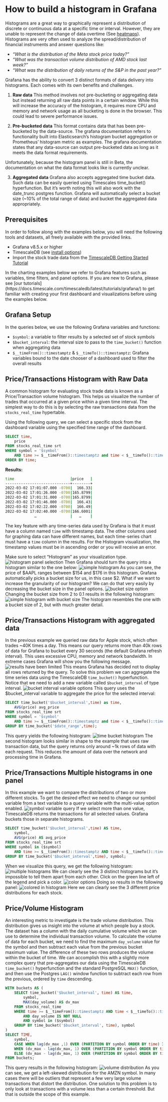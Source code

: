 # How to build a histogram in Grafana

Histograms are a great way to graphically represent a distribution of discrete or  continuous data at a specific time or interval. However, they are unable to represent the change of data overtime (See [heatmaps](https://grafana.com/docs/grafana/latest/visualizations/heatmap/)). Histograms are very often used to analyze the spread/distribution of financial instruments and answer questions like:
- *“What is the distribution of the Meta stock price today?”*
- *“What was the transaction volume distribution of AMD stock last week?”* 
- *“What was the distribution of daily returns of the S&P in the past year?”*

Grafana has the ability to convert 3 distinct formats of data delivery into histograms.
Each comes with its own benefits and challenges.

1. **Raw data**
This method involves not pre-bucketing or aggregating data but instead returning all raw data points in a certain window. While this will increase the accuracy of the histogram, it requires more CPU and memory and network usage as all bucketing is done in the browser. This could lead to severe performance issues. 

2. **Pre-bucketed data**
This format contains data that has been pre-bucketed by the data-source. The grafana documentation refers to functionality built into Elasticsearch’s histogram bucket aggregation or Prometheus’ histogram metric as examples. The grafana documentation states that any data-source can output pre-bucketed data as long as it meets the data format requirements. 

<highlight type="important">
 Unfortunately, because the histogram panel is still in Beta, the documentation on what the data format looks like is currently unclear.
</highlight>

3. **Aggregated data**
Grafana also accepts aggregated time bucket data. Such data can be easily queried using Timescales time_bucket() hyperfunction. But it’s worth noting this will also work with the date_trunc postgres function. Grafana will automatically select a bucket size (~10% of the total range of data) and bucket the aggregated data appropriately. 

## Prerequisites
In order to follow along with the examples below, you will need the following tools and datasets, all freely available with the provided links.

- Grafana v8.5.x or higher
- TimescaleDB (see [install options](https://docs.timescale.com/install/latest/))
- Import the stock trade data from the [TimescaleDB Getting Started Tutorial](https://docs.timescale.com/timescaledb/latest/getting-started/)

<highlight type="tip">
In the charting examples below we refer to Grafana features such as variables, time filters, and panel options. If you are new to Grafana, please see [our tutorials](https://docs.timescale.com/timescaledb/latest/tutorials/grafana/) to get familiar with creating your first dashboard and visualizations before using the examples below.
</highlight>

## Grafana Setup
In the queries below, we use the following Grafana variables and functions:
 - `$symbol`: a variable to filter results by a selected set of stock symbols
 - `$bucket_interval`: the interval size to pass to the `time_bucket()` function when aggregating data
 - `$__timeFrom()::timestamptz` & `$__timeTo()::timestamptz`: Grafana variables bound to the date chooser of a dashboard used to filter the overall results


## Price/Transactions Histogram with Raw Data
A common histogram for evaluating stock trade data is known as a Price/Transaction volume histogram. This helps us visualize the number of trades that occurred at a given price within a given time interval. The simplest way to do this is by selecting the raw transactions data from the `stocks_real_time` hypertable. 

Using the following query, we can select a specific stock from the dashboard variable using the specified time range of the dashboard.
```sql
SELECT time, 
    price
FROM stocks_real_time srt
WHERE symbol = '$symbol'
    AND time >= $__timeFrom()::timestamptz and time < $__timeTo()::timestamptz
ORDER BY time;
```
**Results:**
```bash
time                         |price   |
-----------------------------+--------+
2022-03-02 17:01:07.000 -0700|  166.33|
2022-03-02 17:01:26.000 -0700|165.8799|
2022-03-02 17:01:31.000 -0700|165.8799|
2022-03-02 17:01:46.000 -0700|  166.43|
2022-03-02 17:02:22.000 -0700|  166.49|
2022-03-02 17:02:40.000 -0700|166.6001|
             …               |   …    |
```
The key feature with any time-series data used by Grafana is that it must have a column named `time` with timestamp data. The other columns used for graphing data can have different names, but each time-series chart must have a `time` column in the results. For the Histogram visualization, the timestamp values must be in ascending order or you will receive an error.

Make sure to select “Histogram” as your visualization type.
<img class="main-content__illustration" src="https://assets.timescale.com/docs/images/tutorials/visualizations/histograms/histogram_panel_selection.png" alt="histogram panel selection"/>
Then Grafana should turn the query into a histogram similar to the one below:
<img class="main-content__illustration" src="https://assets.timescale.com/docs/images/tutorials/visualizations/histograms/simple_histogram.png" alt="simple histogram"/>
As you can see, the price of $AAPL ranges between $154 and $176 in this histogram.
Grafana automatically picks a bucket size for us, in this case $2.
What if we want to increase the granularity of our histogram? We can do that very easily by decreasing the bucket size in the panel options. 
<img class="main-content__illustration" src="https://assets.timescale.com/docs/images/tutorials/visualizations/histograms/bucket_size_option.png" alt="bucket size option"/>
Changing the bucket size from 2 to 0.1 results in the following histogram:
<img class="main-content__illustration" src="https://assets.timescale.com/docs/images/tutorials/visualizations/histograms/simple_histogram_with_bucket_size.png" alt="simple histogram with bucket size"/>
The histogram resembles the one with a bucket size of 2, but with much greater detail.
## Price/Transactions Histogram with aggregated data
In the previous example we queried raw data for Apple stock, which often trades ~40K times a day. This means our query returns more than 40k rows of data for Grafana to bucket every 30 seconds (the default Grafana refresh interval). This uses excessive CPU, memory and network bandwidth. In extreme cases Grafana will show you the following message.
<img class="main-content__illustration" src="https://assets.timescale.com/docs/images/tutorials/visualizations/histograms/results_have_been_limited.png" alt="results have been limited"/>
This means Grafana has decided not to display all rows returned by the query. To solve this problem we can aggregate the time series data using the TimescaleDB `time_bucket()` hyperfunction. Notice that we need to add a new variable called `$bucket_interval` of type interval. 
<img class="main-content__illustration" src="https://assets.timescale.com/docs/images/tutorials/visualizations/histograms/bucket_interval_variable_options.png" alt="bucket interval variable options"/>
This query uses the $bucket_interval variable to aggregate the price for the selected interval:

```sql
SELECT time_bucket('$bucket_interval',time) as time,
    AVG(price) avg_price
FROM stocks_real_time srt
WHERE symbol = '$symbol'
    AND time >= $__timeFrom()::timestamptz and time < $__timeTo()::timestamptz
GROUP BY time_bucket('$date_range',time);
```

This query yields the following histogram:
<img class="main-content__illustration" src="https://assets.timescale.com/docs/images/tutorials/visualizations/histograms/time_bucket_histogram.png" alt="time bucket histogram"/>
The second histogram looks similar in shape to the example that uses raw transaction data, but
the query returns only around ~1k rows of data with each request. This reduces the amount of
data over the network and processing time in Grafana.

## Price/Transactions Multiple histograms in one panel
In this example we want to compare the distributions of two or more different stocks.
To get the desired effect we need to change our symbol variable from a text variable to a query variable with the multi-value option enabled.
<img class="main-content__illustration" src="https://assets.timescale.com/docs/images/tutorials/visualizations/histograms/symbol_variable_query.png" alt="symbol variable query"/>
If we select more than one value, TimescaleDB returns the transactions for all selected values.
Grafana buckets those in separate histograms.

```sql
SELECT time_bucket('$bucket_interval',time) AS time, 
    symbol,
    AVG(price) AS avg_price
FROM stocks_real_time srt
WHERE symbol in ($symbol)
    AND time >= $__timeFrom()::timestamptz AND time < $__timeTo()::timestamptz
GROUP BY time_bucket('$bucket_interval',time), symbol;
```
When we visualize this query, we get the following histogram:
<img class="main-content__illustration" src="https://assets.timescale.com/docs/images/tutorials/visualizations/histograms/multiple_histograms.png" alt="multiple histograms"/>
We can clearly see the 3 distinct histograms but it’s impossible to tell them apart from each
other. Click on the green line left of the legend and pick a color.
<img class="main-content__illustration" src="https://assets.timescale.com/docs/images/tutorials/visualizations/histograms/color_options.png" alt="color options"/>
Doing so results in the following panel:
<img class="main-content__illustration" src="https://assets.timescale.com/docs/images/tutorials/visualizations/histograms/colored_in_histogram.png" alt="colored in histogram"/>
Here we can clearly see the 3 different price distributions for each stock.

## Price/Volume Histogram
An interesting metric to investigate is the trade volume distribution. This distribution gives us
insight into the volume at which people buy a stock. The dataset has a column with the daily
cumulative volume which we can use to determine the individual transaction volume.
To calculate the volume of data for each bucket, we need to find the maximum `day_volume`
value for the symbol and then subtract each value from the previous bucket maximum value.
The difference of these two rows produces the volume within the bucket of time.
We can accomplish this with a slightly more complex query that pre-aggregates our data using
the TimescaleDB `time_bucket()` hyperfunction and the standard PostgreSQL `MAX()` function,
and then use the Postgres `LAG()` window function to subtract each row from the previous,
ordered by `time` descending.
```sql
WITH buckets AS (
    SELECT time_bucket('$bucket_interval', time) AS time,
        symbol,
        MAX(day_volume) AS dv_max
    FROM stocks_real_time
    WHERE time >= $__timeFrom()::timestamptz AND time < $__timeTo()::timestamptz
        AND day_volume IS NOT NULL
        AND symbol in ($symbol)
    GROUP BY time_bucket('$bucket_interval', time), symbol
)
SELECT TIME,
    symbol,
    CASE WHEN lag(dv_max ,1) OVER (PARTITION BY symbol ORDER BY time) IS    NULL THEN dv_max
    WHEN (dv_max - lag(dv_max, 1) OVER (PARTITION BY symbol ORDER BY time)) < 0 THEN dv_max 
    ELSE (dv_max - lag(dv_max, 1) OVER (PARTITION BY symbol ORDER BY time)) END vol
FROM buckets;
```
This query results in the following histogram:
<img class="main-content__illustration" src="https://assets.timescale.com/docs/images/tutorials/visualizations/histograms/volume_distribution.png" alt="volume distribution"/>
As you can see, we get a left-skewed distribution for the AMZN symbol. In many cases there will
be outliers that represent a few very large volume transactions that distort the distribution. One
solution to this problem is to only look at transactions with a volume less than a certain threshold.
But that is outside the scope of this example.